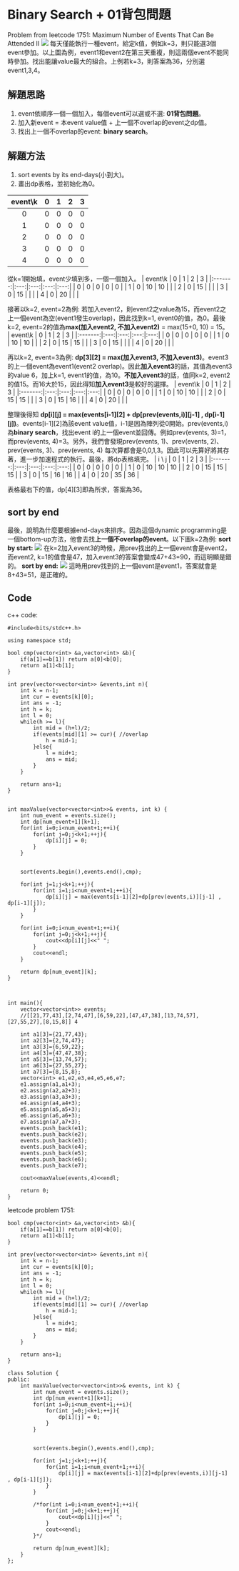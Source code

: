 # Binary Search + 01背包問題

Problem from leetcode 1751: Maximum Number of Events That Can Be Attended II
![](https://i.imgur.com/kWi1BYq.jpg)
每天僅能執行一種event，給定k值，例如k=3，則只能選3個event參加。以上圖為例，event1和event2在第三天重複，則這兩個event不能同時參加。找出能讓value最大的組合。上例若k=3，則答案為36，分別選event1,3,4。

## 解題思路
1. event依順序一個一個加入，每個event可以選或不選: **01背包問題**。
2. 加入新event = 本event value值 + 上一個不overlap的event之dp值。
3. 找出上一個不overlap的event: **binary search**。

## 解題方法
1. sort events by its end-days(小到大)。
2. 畫出dp表格，並初始化為0。

| event\k |  0  |  1  |  2  |  3  |
|:-------:|:---:|:---:|:---:|:---:|
|    0    |  0  |  0  |  0  |  0  |
|    1    |  0  |  0  |  0  |  0  |
|    2    |  0  |  0  |  0  |  0  |
|    3    |  0  |  0  |  0  |  0  |
|    4    |  0  |  0  |  0  |  0  |

從k=1開始填，event少填到多，一個一個加入。
| event\k |  0  |  1  |  2  |  3  |
|:-------:|:---:|:---:|:---:|:---:|
|    0    |  0  |  0  |  0  |  0  |
|    1    |  0  | 10  | 10  |     |
|    2    |  0  | 15  |     |     |
|    3    |  0  | 15  |     |     |
|    4    |  0  | 20  |     |     |

接著以k=2, event=2為例: 若加入event2，則event2之value為15，而event2之上一個event為空(event1發生overlap)，因此找到k=1, event0的值，為0。最後k=2, event=2的值為**max(加入event2, 不加入event2)** = max(15+0, 10) = 15。
| event\k |  0  |  1  |  2  |  3  |
|:-------:|:---:|:---:|:---:|:---:|
|    0    |  0  |  0  |  0  |  0  |
|    1    |  0  | 10  | 10  |     |
|    2    |  0  | 15  | 15  |     |
|    3    |  0  | 15  |     |     |
|    4    |  0  | 20  |     |     |

再以k=2, event=3為例: **dp[3][2] = max(加入event3, 不加入event3)**。event3的上一個event為event1(event2 overlap)。因此**加入event3**的話，其值為event3的value 6，加上k=1, event1的值，為10。**不加入event3**的話，值同k=2, event2的值15。而16大於15，因此得知**加入event3**是較好的選擇。
| event\k |  0  |  1  |  2  |  3  |
|:-------:|:---:|:---:|:---:|:---:|
|    0    |  0  |  0  |  0  |  0  |
|    1    |  0  | 10  | 10  |     |
|    2    |  0  | 15  | 15  |     |
|    3    |  0  | 15  | 16  |     |
|    4    |  0  | 20  |     |     |

整理後得知 **dp[i][j] = max(events[i-1][2] + dp[prev(events,i)][j-1] , dp[i-1][j])**。events[i-1][2]為該event value值，i-1是因為陣列從0開始。prev(events,i)為**binary search**，找出event i的上一個event並回傳。例如prev(events, 3)=1，而prev(events, 4)=3。另外，我們會發現prev(events, 1)、prev(events, 2)、prev(events, 3)、prev(events, 4) 每次算都會是0,0,1,3。因此可以先算好將其存著，進一步加速程式的執行。最後，將dp表格填完。
| i \ j   |  0  |  1  |  2  |  3  |
|:-------:|:---:|:---:|:---:|:---:|
|    0    |  0  |  0  |  0  |  0  |
|    1    |  0  | 10  | 10  | 10  |
|    2    |  0  | 15  | 15  | 15  |
|    3    |  0  | 15  | 16  | 16  |
|    4    |  0  | 20  | 35  | 36  |

表格最右下的值，dp[4][3]即為所求，答案為36。

## sort by end
最後，說明為什麼要根據end-days來排序。因為這個dynamic programming是一個bottom-up方法，他會去找**上一個不overlap的event**。以下圖k=2為例:
**sort by start:**
![](https://i.imgur.com/Tkbvsm5.jpg)
在k=2加入event3的時候，用prev找出的上一個event會是event2，而event2, k=1的值會是47，加入event3的答案會變成47+43=90，而這明顯是錯的。
**sort by end:**
![](https://i.imgur.com/xn84aXE.jpg)
這時用prev找到的上一個event是event1，答案就會是8+43=51，是正確的。

## Code
c++ code:
```
#include<bits/stdc++.h>

using namespace std;

bool cmp(vector<int> &a,vector<int> &b){
    if(a[1]==b[1]) return a[0]<b[0];
    return a[1]<b[1];
}

int prev(vector<vector<int>> &events,int n){
    int k = n-1;
    int cur = events[k][0];
    int ans = -1;
    int h = k;
    int l = 0;
    while(h >= l){
        int mid = (h+l)/2;
        if(events[mid][1] >= cur){ //overlap
            h = mid-1;
        }else{
            l = mid+1;
            ans = mid;
        }
    }

    return ans+1;
}


int maxValue(vector<vector<int>>& events, int k) {
    int num_event = events.size();
    int dp[num_event+1][k+1];
    for(int i=0;i<num_event+1;++i){
        for(int j=0;j<k+1;++j){
            dp[i][j] = 0;
        }
    }


    sort(events.begin(),events.end(),cmp);

    for(int j=1;j<k+1;++j){
        for(int i=1;i<num_event+1;++i){
            dp[i][j] = max(events[i-1][2]+dp[prev(events,i)][j-1] , dp[i-1][j]);
        }
    }

    for(int i=0;i<num_event+1;++i){
        for(int j=0;j<k+1;++j){
            cout<<dp[i][j]<<" ";
        }
        cout<<endl;
    }

    return dp[num_event][k];
}



int main(){
    vector<vector<int>> events;
    //[[21,77,43],[2,74,47],[6,59,22],[47,47,38],[13,74,57],[27,55,27],[8,15,8]] 4

    int a1[3]={21,77,43};
    int a2[3]={2,74,47};
    int a3[3]={6,59,22};
    int a4[3]={47,47,38};
    int a5[3]={13,74,57};
    int a6[3]={27,55,27};
    int a7[3]={8,15,8};
    vector<int> e1,e2,e3,e4,e5,e6,e7;
    e1.assign(a1,a1+3);
    e2.assign(a2,a2+3);
    e3.assign(a3,a3+3);
    e4.assign(a4,a4+3);
    e5.assign(a5,a5+3);
    e6.assign(a6,a6+3);
    e7.assign(a7,a7+3);
    events.push_back(e1);
    events.push_back(e2);
    events.push_back(e3);
    events.push_back(e4);
    events.push_back(e5);
    events.push_back(e6);
    events.push_back(e7);

    cout<<maxValue(events,4)<<endl;

    return 0;
}
```

leetcode problem 1751:
```
bool cmp(vector<int> &a,vector<int> &b){
    if(a[1]==b[1]) return a[0]<b[0];
    return a[1]<b[1];
}

int prev(vector<vector<int>> &events,int n){
    int k = n-1;
    int cur = events[k][0];
    int ans = -1;
    int h = k;
    int l = 0;
    while(h >= l){
        int mid = (h+l)/2;
        if(events[mid][1] >= cur){ //overlap
            h = mid-1;
        }else{
            l = mid+1;
            ans = mid;
        }
    }

    return ans+1;
}

class Solution {
public:
    int maxValue(vector<vector<int>>& events, int k) {
        int num_event = events.size();
        int dp[num_event+1][k+1];
        for(int i=0;i<num_event+1;++i){
            for(int j=0;j<k+1;++j){
                dp[i][j] = 0;
            }
        }


        sort(events.begin(),events.end(),cmp);

        for(int j=1;j<k+1;++j){
            for(int i=1;i<num_event+1;++i){
                dp[i][j] = max(events[i-1][2]+dp[prev(events,i)][j-1] , dp[i-1][j]);
            }
        }

        /*for(int i=0;i<num_event+1;++i){
            for(int j=0;j<k+1;++j){
                cout<<dp[i][j]<<" ";
            }
            cout<<endl;
        }*/

        return dp[num_event][k];
    }
};
```
